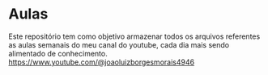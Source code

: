 # Aulas
Este repositório tem como objetivo armazenar todos os arquivos referentes as aulas semanais do meu canal do youtube, cada dia mais sendo alimentado de conhecimento.
https://www.youtube.com/@joaoluizborgesmorais4946
